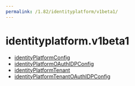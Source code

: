 ```yaml
---
permalink: /1.82/identityplatform/v1beta1/
---
```


# identityplatform.v1beta1



* [identityPlatformConfig](identityPlatformConfig.md)
* [identityPlatformOAuthIDPConfig](identityPlatformOAuthIDPConfig.md)
* [identityPlatformTenant](identityPlatformTenant.md)
* [identityPlatformTenantOAuthIDPConfig](identityPlatformTenantOAuthIDPConfig.md)